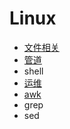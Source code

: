 # Linux
- [文件相关](/linux/file.md)
- [管道](/linux/pipe.md)
- shell
- [运维](/linux/devops.md)
- [awk](/linux/awk.md)
- grep
- sed